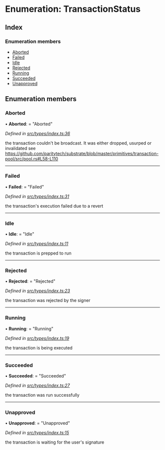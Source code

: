 # Enumeration: TransactionStatus

## Index

### Enumeration members

* [Aborted](_src_types_index_.transactionstatus.md#aborted)
* [Failed](_src_types_index_.transactionstatus.md#failed)
* [Idle](_src_types_index_.transactionstatus.md#idle)
* [Rejected](_src_types_index_.transactionstatus.md#rejected)
* [Running](_src_types_index_.transactionstatus.md#running)
* [Succeeded](_src_types_index_.transactionstatus.md#succeeded)
* [Unapproved](_src_types_index_.transactionstatus.md#unapproved)

## Enumeration members

###  Aborted

• **Aborted**: = "Aborted"

*Defined in [src/types/index.ts:36](https://github.com/PolymathNetwork/polymesh-sdk/blob/2aa4a44/src/types/index.ts#L36)*

the transaction couldn't be broadcast. It was either dropped, usurped or invalidated
see https://github.com/paritytech/substrate/blob/master/primitives/transaction-pool/src/pool.rs#L58-L110

___

###  Failed

• **Failed**: = "Failed"

*Defined in [src/types/index.ts:31](https://github.com/PolymathNetwork/polymesh-sdk/blob/2aa4a44/src/types/index.ts#L31)*

the transaction's execution failed due to a revert

___

###  Idle

• **Idle**: = "Idle"

*Defined in [src/types/index.ts:11](https://github.com/PolymathNetwork/polymesh-sdk/blob/2aa4a44/src/types/index.ts#L11)*

the transaction is prepped to run

___

###  Rejected

• **Rejected**: = "Rejected"

*Defined in [src/types/index.ts:23](https://github.com/PolymathNetwork/polymesh-sdk/blob/2aa4a44/src/types/index.ts#L23)*

the transaction was rejected by the signer

___

###  Running

• **Running**: = "Running"

*Defined in [src/types/index.ts:19](https://github.com/PolymathNetwork/polymesh-sdk/blob/2aa4a44/src/types/index.ts#L19)*

the transaction is being executed

___

###  Succeeded

• **Succeeded**: = "Succeeded"

*Defined in [src/types/index.ts:27](https://github.com/PolymathNetwork/polymesh-sdk/blob/2aa4a44/src/types/index.ts#L27)*

the transaction was run successfully

___

###  Unapproved

• **Unapproved**: = "Unapproved"

*Defined in [src/types/index.ts:15](https://github.com/PolymathNetwork/polymesh-sdk/blob/2aa4a44/src/types/index.ts#L15)*

the transaction is waiting for the user's signature
